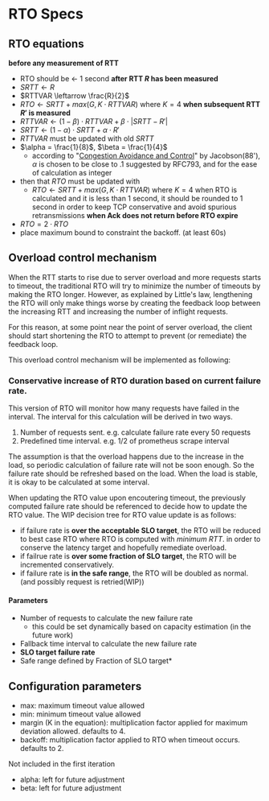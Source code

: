 # RTO Specs

## RTO equations
**before any measurement of RTT**
- RTO should be <- 1 second
**after RTT $R$ has been measured**
- $SRTT \leftarrow R$
- $RTTVAR \leftarrow \frac{R}{2}$
- $RTO \leftarrow SRTT + max(G, K \cdot RTTVAR)$ where $K = 4$
**when subsequent RTT $R'$ is measured**
- $RTTVAR \leftarrow (1 - \beta) \cdot RTTVAR + \beta \cdot |SRTT - R'|$
- $SRTT \leftarrow (1 - \alpha) \cdot SRTT + \alpha \cdot R'$
- $RTTVAR$ must be updated with old $SRTT$
- $\alpha = \frac{1}{8}$, $\beta = \frac{1}{4}$
	- according to "[Congestion Avoidance and Control](https://ee.lbl.gov/papers/congavoid.pdf)" by Jacobson(88'), $\alpha$ is chosen to be close to .1 suggested by RFC793, and for the ease of calculation as integer
- then that $RTO$ must be updated with 
	- $RTO \leftarrow SRTT + max(G, K \cdot RTTVAR)$ where $K = 4$
when RTO is calculated and it is less than 1 second, it should be rounded to 1 second in order to keep TCP conservative and avoid spurious retransmissions
**when Ack does not return before RTO expire**
- $RTO = 2 \cdot RTO$
- place maximum bound to constraint the backoff. (at least 60s)

## Overload control mechanism
When the RTT starts to rise due to server overload and more requests starts to timeout, the traditional RTO will try to minimize the number of timeouts by making the RTO longer. However, as explained by Little's law, lengthening the RTO will only make things worse by creating the feedback loop between the increasing RTT and increasing the number of inflight requests.

For this reason, at some point near the point of server overload, the client should start shortening the RTO to attempt to prevent (or remediate) the feedback loop.

This overload control mechanism will be implemented as following:

### Conservative increase of RTO duration based on current failure rate.
This version of RTO will monitor how many requests have failed in the interval. The interval for this calculation will be derived in two ways.
1. Number of requests sent. e.g. calculate failure rate every 50 requests
2. Predefined time interval. e.g. 1/2 of prometheus scrape interval

The assumption is that the overload happens due to the increase in the load, so periodic calculation of failure rate will not be soon enough. So the failure rate should be refreshed based on the load. When the load is stable, it is okay to be calculated at some interval. 

When updating the RTO value upon encoutering timeout, the previously computed failure rate should be referenced to decide how to update the RTO value. The WIP decision tree for RTO value update is as follows:
- if failure rate is **over the acceptable SLO target**, the RTO will be reduced to best case RTO where RTO is computed with *minimum RTT*. in order to conserve the latency target and hopefully remediate overload.
- if failrue rate is **over some fraction of SLO target**, the RTO will be incremented conservatively.
- if failure rate is **in the safe range**, the RTO will be doubled as normal. (and possibly request is retried(WIP))

#### Parameters
- Number of requests to calculate the new failure rate
    - this could be set dynamically based on capacity estimation (in the future work)
- Fallback time interval to calculate the new failure rate
- **SLO target failure rate**
- Safe range defined by Fraction of SLO target*


## Configuration parameters
- max: maximum timeout value allowed
- min: minimum timeout value allowed
- margin (K in the equation): multiplication factor applied for maximum deviation allowed. defaults to 4.
- backoff: multiplication factor applied to RTO when timeout occurs. defaults to 2.

Not included in the first iteration
- alpha: left for future adjustment
- beta: left for future adjustment


